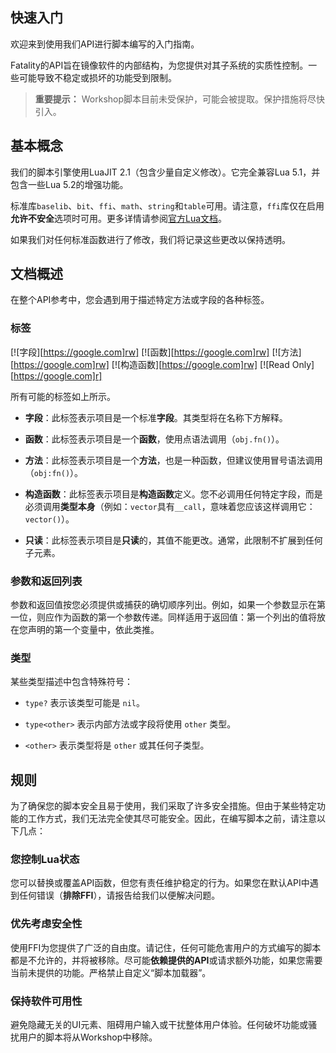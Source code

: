 ## 快速入门

欢迎来到使用我们API进行脚本编写的入门指南。

Fatality的API旨在镜像软件的内部结构，为您提供对其子系统的实质性控制。一些可能导致不稳定或损坏的功能受到限制。

> **重要提示：** Workshop脚本目前未受保护，可能会被提取。保护措施将尽快引入。

## 基本概念
我们的脚本引擎使用LuaJIT 2.1（包含少量自定义修改）。它完全兼容Lua 5.1，并包含一些Lua 5.2的增强功能。

标准库`baselib`、`bit`、`ffi`、`math`、`string`和`table`可用。请注意，`ffi`库仅在启用**允许不安全**选项时可用。更多详情请参阅[官方Lua文档](https://www.lua.org/manual/5.1/)。

如果我们对任何标准函数进行了修改，我们将记录这些更改以保持透明。

## 文档概述
在整个API参考中，您会遇到用于描述特定方法或字段的各种标签。

### 标签

[![字段][https://google.com]rw]
[![函数][https://google.com]rw]
[![方法][https://google.com]rw]
[![构造函数][https://google.com]rw]
[![Read Only][https://google.com]r]

所有可能的标签如上所示。

* **字段**：此标签表示项目是一个标准**字段**。其类型将在名称下方解释。

* **函数**：此标签表示项目是一个**函数**，使用点语法调用（`obj.fn()`）。

* **方法**：此标签表示项目是一个**方法**，也是一种函数，但建议使用冒号语法调用（`obj:fn()`）。

* **构造函数**：此标签表示项目是**构造函数**定义。您不必调用任何特定字段，而是必须调用**类型本身**（例如：`vector`具有`__call`，意味着您应该这样调用它：`vector()`）。

* **只读**：此标签表示项目是**只读**的，其值不能更改。通常，此限制不扩展到任何子元素。

### 参数和返回列表
参数和返回值按您必须提供或捕获的确切顺序列出。例如，如果一个参数显示在第一位，则应作为函数的第一个参数传递。同样适用于返回值：第一个列出的值将放在您声明的第一个变量中，依此类推。

### 类型
某些类型描述中包含特殊符号：

* `type?` 表示该类型可能是 `nil`。

* `type<other>` 表示内部方法或字段将使用 `other` 类型。

* `<other>` 表示类型将是 `other` 或其任何子类型。

## 规则

为了确保您的脚本安全且易于使用，我们采取了许多安全措施。但由于某些特定功能的工作方式，我们无法完全使其尽可能安全。因此，在编写脚本之前，请注意以下几点：

### 您控制Lua状态
您可以替换或覆盖API函数，但您有责任维护稳定的行为。如果您在默认API中遇到任何错误（**排除FFI**），请报告给我们以便解决问题。

### 优先考虑安全性
使用FFI为您提供了广泛的自由度。请记住，任何可能危害用户的方式编写的脚本都是不允许的，并将被移除。尽可能**依赖提供的API**或请求额外功能，如果您需要当前未提供的功能。严格禁止自定义“脚本加载器”。

### 保持软件可用性
避免隐藏无关的UI元素、阻碍用户输入或干扰整体用户体验。任何破坏功能或骚扰用户的脚本将从Workshop中移除。